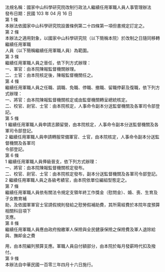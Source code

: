 法規名稱：國家中山科學研究院改制行政法人繼續任用軍職人員人事管理辦法  
發布日期：民國 103 年 04 月 16 日  
第 1 條  
本辦法依國家中山科學研究院設置條例第二十四條第一項但書規定訂定之。  
第 2 條  
本辦法之適用對象，以國家中山科學研究院（以下簡稱本院）於改制之日隨同移轉繼續任用軍職  
人員（以下簡稱繼續任用軍職人員）為範圍。  
第 3 條  
繼續任用軍職人員之晉任，依下列方式辦理：  
一、軍官：由本院陳報監督機關辦理。  
二、士官：由本院核定後，陳報監督機關任之。  
第 4 條  
繼續任用軍職人員之任職、調職、免職、停職、撤職、留職停薪及復職，依下列方式辦理：  
一、將官：由本院陳報監督機關核定或由監督機關轉呈總統核定。  
二、校官、尉官、士官：由本院核定，人事命令副本分送監督機關及各軍司令部登記。  
第 5 條  
1 繼續任用軍職人員申請志願留營，由本院核定，人事命令副本分送監督機關及各軍司令部登記。  
2 繼續任用軍職人員申請轉服常備軍官、士官，由本院核定，人事命令副本分送監督機關及各軍司  
令部登記。  
第 6 條  
1 繼續任用軍職人員俸級晉支，依下列方式辦理：  
一、將官：由本院陳報監督機關核定發布。  
二、校官、尉官、士官：由本院核定發布，副本分送監督機關及各軍司令部登記。  
2 繼續任用軍職人員之各級考績官，由本院依單位編組型態定之。  
第 7 條  
繼續任用軍職人員依有關法令規定支領年終工作獎金（慰問金）、婚、喪、生育及子女教育補  
助，及依國軍軍官士官請假規則發給之慰勞假補助費，其所需經費於本院年度預算相關科目項下  
支應。  
第 8 條  
繼續任用軍職人員應由政府撥繳軍人保險與全民健康保險之保險費及軍人退除給與、撫卹金之費  


用，由本院編列預算支應。軍職人員自付額部分，由本院於每月發薪時代扣及撥付。  
第 9 條  
本辦法自中華民國一百零三年四月十六日施行。  


